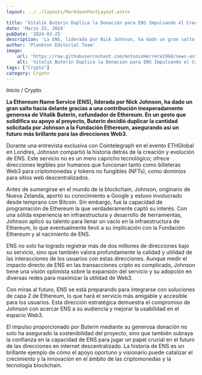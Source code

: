 ```yaml
---
layout: ../../layouts/MarkdownPostLayout.astro

title: 'Vitalik Buterin Duplica la Donación para ENS Impulsando el Crecimiento e Innovación en las Direcciones Web3'
date: 'Marzo 25, 2024'
pubDate: '2024-03-25'
description: 'La ENS, liderada por Nick Johnson, ha dado un gran salto hacia delante gracias a una contribución inesperadamente generosa de Vitalik Buterin.'
author: 'Plankton Editorial Team'
image:
    url: 'https://raw.githubusercontent.com/AntonioHerrera1994/news-astro/master/src/assets/crypto/crypto32.webp'
    alt: 'Vitalik Buterin Duplica la Donación para ENS Impulsando el Crecimiento e Innovación en las Direcciones Web3'
tags: ["Crypto"]
category: Crypto
---
```


<span><a href="/" style="text-decoration:none;color:#0F1416">Inicio</a> / <a href="/crypto" style="text-decoration:none;color:#0F1416">Crypto</a></span>


<p style="font-weight: bold;">La Ethereum Name Service (ENS), liderada por Nick Johnson, ha dado un gran salto hacia delante gracias a una contribución inesperadamente generosa de Vitalik Buterin, cofundador de Ethereum. En un gesto que solidifica su apoyo al proyecto, Buterin decidió duplicar la cantidad solicitada por Johnson a la Fundación Ethereum, asegurando así un futuro más brillante para las direcciones Web3.</p>

Durante una entrevista exclusiva con Cointelegraph en el evento ETHGlobal en Londres, Johnson compartió la historia detrás de la creación y evolución de ENS. Este servicio no es un mero capricho tecnológico; ofrece direcciones legibles por humanos que funcionan tanto como billeteras Web3 para criptomonedas y tokens no fungibles (NFTs), como dominios para sitios web descentralizados.

Antes de sumergirse en el mundo de la blockchain, Johnson, originario de Nueva Zelanda, aportó su conocimiento a Google y estuvo involucrado desde temprano con Bitcoin. Sin embargo, fue la capacidad de programación de Ethereum la que verdaderamente captó su interés. Con una sólida experiencia en infraestructura y desarrollo de herramientas, Johnson aplicó su talento para llenar un vacío en la infraestructura de Ethereum, lo que eventualmente llevó a su implicación con la Fundación Ethereum y al nacimiento de ENS.

ENS no solo ha logrado registrar más de dos millones de direcciones bajo su servicio, sino que también valora profundamente la calidad y utilidad de las interacciones de los usuarios con estas direcciones. Aunque medir el impacto directo de ENS en las transacciones cripto es complicado, Johnson tiene una visión optimista sobre la expansión del servicio y su adopción en diversas redes para maximizar la utilidad de Web3.

Con miras al futuro, ENS se está preparando para integrarse con soluciones de capa 2 de Ethereum, lo que hará el servicio más amigable y accesible para los usuarios. Esta dirección estratégica demuestra el compromiso de Johnson con acercar ENS a su audiencia y mejorar la usabilidad en el espacio Web3.

El impulso proporcionado por Buterin mediante su generosa donación no solo ha asegurado la sostenibilidad del proyecto, sino que también subraya la confianza en la capacidad de ENS para jugar un papel crucial en el futuro de las direcciones en internet descentralizado. La historia de ENS es un brillante ejemplo de cómo el apoyo oportuno y visionario puede catalizar el crecimiento y la innovación en el ámbito de las criptomonedas y la tecnología blockchain.
